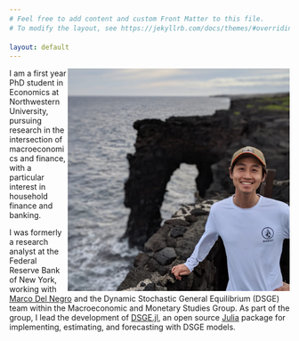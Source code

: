 ```yaml
---
# Feel free to add content and custom Front Matter to this file.
# To modify the layout, see https://jekyllrb.com/docs/themes/#overriding-theme-defaults

layout: default
---
```


<img src="/assets/profile.jpg" height="400" align="right"/>

I am a first year PhD student in Economics at Northwestern University, pursuing research in the intersection of macroeconomics and finance, with a particular interest in household finance and banking.

I was formerly a research analyst at the Federal Reserve Bank of New York, working with [Marco Del Negro](https://www.newyorkfed.org/research/economists/delnegro) and the Dynamic Stochastic General Equilibrium (DSGE) team within the Macroeconomic and Monetary Studies Group. As part of the group, I lead the development of [DSGE.jl](https://github.com/FRBNY-DSGE/DSGE.jl), an open source [Julia](https://julialang.org) package for implementing, estimating, and forecasting with DSGE models.

